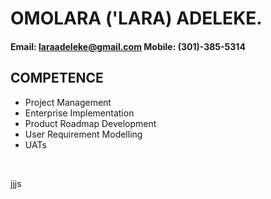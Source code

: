 #                                                    OMOLARA ('LARA) ADELEKE.
####                                       Email: laraadeleke@gmail.com Mobile: (301)-385-5314


## COMPETENCE
- Project Management
- Enterprise Implementation
- Product Roadmap Development
- User Requirement Modelling
- UATs



&nbsp;

jjjs

